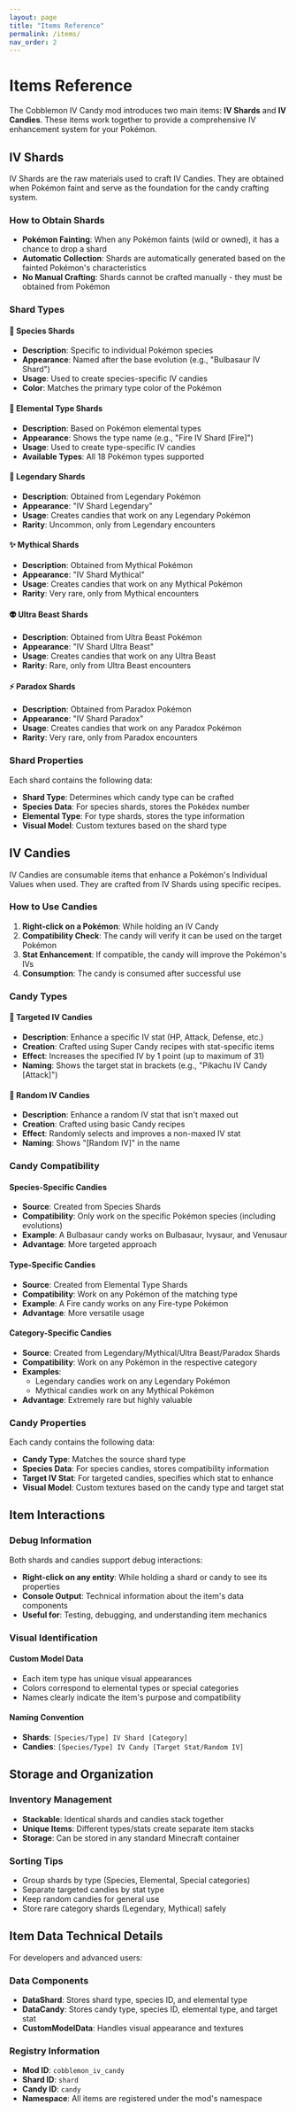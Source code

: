 ```yaml
---
layout: page
title: "Items Reference"
permalink: /items/
nav_order: 2
---
```


# Items Reference

The Cobblemon IV Candy mod introduces two main items: **IV Shards** and **IV Candies**. These items work together to provide a comprehensive IV enhancement system for your Pokémon.

## IV Shards

IV Shards are the raw materials used to craft IV Candies. They are obtained when Pokémon faint and serve as the foundation for the candy crafting system.

### How to Obtain Shards

- **Pokémon Fainting**: When any Pokémon faints (wild or owned), it has a chance to drop a shard
- **Automatic Collection**: Shards are automatically generated based on the fainted Pokémon's characteristics
- **No Manual Crafting**: Shards cannot be crafted manually - they must be obtained from Pokémon

### Shard Types

#### 🔹 Species Shards
- **Description**: Specific to individual Pokémon species
- **Appearance**: Named after the base evolution (e.g., "Bulbasaur IV Shard")
- **Usage**: Used to create species-specific IV candies
- **Color**: Matches the primary type color of the Pokémon

#### 🌈 Elemental Type Shards
- **Description**: Based on Pokémon elemental types
- **Appearance**: Shows the type name (e.g., "Fire IV Shard [Fire]")
- **Usage**: Used to create type-specific IV candies
- **Available Types**: All 18 Pokémon types supported

#### 🌟 Legendary Shards
- **Description**: Obtained from Legendary Pokémon
- **Appearance**: "IV Shard Legendary"
- **Usage**: Creates candies that work on any Legendary Pokémon
- **Rarity**: Uncommon, only from Legendary encounters

#### ✨ Mythical Shards
- **Description**: Obtained from Mythical Pokémon
- **Appearance**: "IV Shard Mythical"
- **Usage**: Creates candies that work on any Mythical Pokémon
- **Rarity**: Very rare, only from Mythical encounters

#### 👽 Ultra Beast Shards
- **Description**: Obtained from Ultra Beast Pokémon
- **Appearance**: "IV Shard Ultra Beast"
- **Usage**: Creates candies that work on any Ultra Beast
- **Rarity**: Rare, only from Ultra Beast encounters

#### ⚡ Paradox Shards
- **Description**: Obtained from Paradox Pokémon
- **Appearance**: "IV Shard Paradox"
- **Usage**: Creates candies that work on any Paradox Pokémon
- **Rarity**: Very rare, only from Paradox encounters

### Shard Properties

Each shard contains the following data:
- **Shard Type**: Determines which candy type can be crafted
- **Species Data**: For species shards, stores the Pokédex number
- **Elemental Type**: For type shards, stores the type information
- **Visual Model**: Custom textures based on the shard type

## IV Candies

IV Candies are consumable items that enhance a Pokémon's Individual Values when used. They are crafted from IV Shards using specific recipes.

### How to Use Candies

1. **Right-click on a Pokémon**: While holding an IV Candy
2. **Compatibility Check**: The candy will verify it can be used on the target Pokémon
3. **Stat Enhancement**: If compatible, the candy will improve the Pokémon's IVs
4. **Consumption**: The candy is consumed after successful use

### Candy Types

#### 🎯 Targeted IV Candies
- **Description**: Enhance a specific IV stat (HP, Attack, Defense, etc.)
- **Creation**: Crafted using Super Candy recipes with stat-specific items
- **Effect**: Increases the specified IV by 1 point (up to maximum of 31)
- **Naming**: Shows the target stat in brackets (e.g., "Pikachu IV Candy [Attack]")

#### 🎲 Random IV Candies
- **Description**: Enhance a random IV stat that isn't maxed out
- **Creation**: Crafted using basic Candy recipes
- **Effect**: Randomly selects and improves a non-maxed IV stat
- **Naming**: Shows "[Random IV]" in the name

### Candy Compatibility

#### Species-Specific Candies
- **Source**: Created from Species Shards
- **Compatibility**: Only work on the specific Pokémon species (including evolutions)
- **Example**: A Bulbasaur candy works on Bulbasaur, Ivysaur, and Venusaur
- **Advantage**: More targeted approach

#### Type-Specific Candies
- **Source**: Created from Elemental Type Shards
- **Compatibility**: Work on any Pokémon of the matching type
- **Example**: A Fire candy works on any Fire-type Pokémon
- **Advantage**: More versatile usage

#### Category-Specific Candies
- **Source**: Created from Legendary/Mythical/Ultra Beast/Paradox Shards
- **Compatibility**: Work on any Pokémon in the respective category
- **Examples**: 
  - Legendary candies work on any Legendary Pokémon
  - Mythical candies work on any Mythical Pokémon
- **Advantage**: Extremely rare but highly valuable

### Candy Properties

Each candy contains the following data:
- **Candy Type**: Matches the source shard type
- **Species Data**: For species candies, stores compatibility information
- **Target IV Stat**: For targeted candies, specifies which stat to enhance
- **Visual Model**: Custom textures based on the candy type and target stat

## Item Interactions

### Debug Information
Both shards and candies support debug interactions:
- **Right-click on any entity**: While holding a shard or candy to see its properties
- **Console Output**: Technical information about the item's data components
- **Useful for**: Testing, debugging, and understanding item mechanics

### Visual Identification

#### Custom Model Data
- Each item type has unique visual appearances
- Colors correspond to elemental types or special categories
- Names clearly indicate the item's purpose and compatibility

#### Naming Convention
- **Shards**: `[Species/Type] IV Shard [Category]`
- **Candies**: `[Species/Type] IV Candy [Target Stat/Random IV]`

## Storage and Organization

### Inventory Management
- **Stackable**: Identical shards and candies stack together
- **Unique Items**: Different types/stats create separate item stacks
- **Storage**: Can be stored in any standard Minecraft container

### Sorting Tips
- Group shards by type (Species, Elemental, Special categories)
- Separate targeted candies by stat type
- Keep random candies for general use
- Store rare category shards (Legendary, Mythical) safely

## Item Data Technical Details

For developers and advanced users:

### Data Components
- **DataShard**: Stores shard type, species ID, and elemental type
- **DataCandy**: Stores candy type, species ID, elemental type, and target stat
- **CustomModelData**: Handles visual appearance and textures

### Registry Information
- **Mod ID**: `cobblemon_iv_candy`
- **Shard ID**: `shard`
- **Candy ID**: `candy`
- **Namespace**: All items are registered under the mod's namespace
